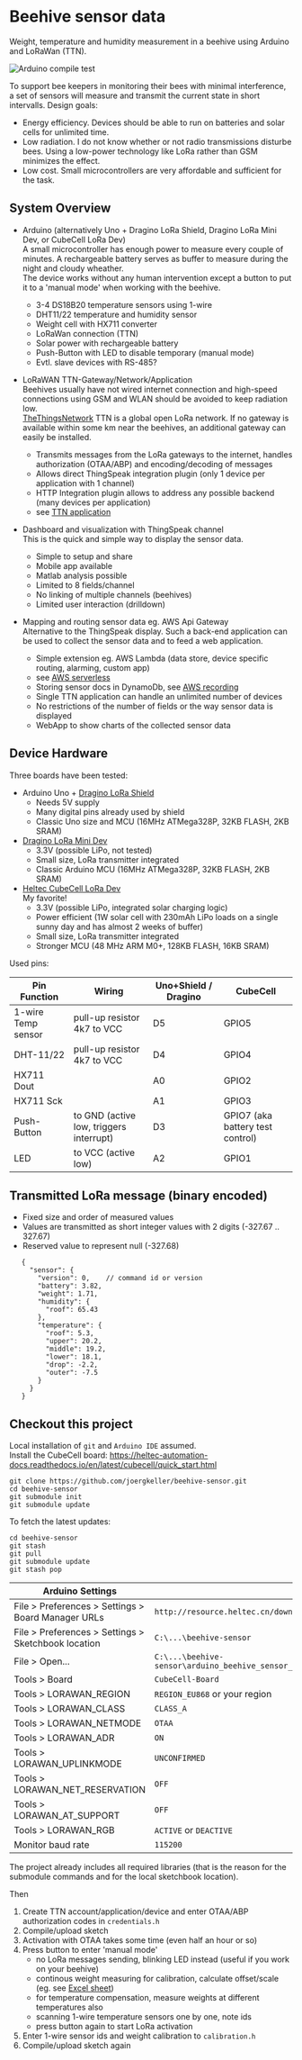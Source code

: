 # Beehive sensor data
Weight, temperature and humidity measurement in a beehive using Arduino and LoRaWan (TTN).

![Arduino compile test](https://github.com/joergkeller/beehive-sensor/workflows/Arduino%20compile%20test/badge.svg)

To support bee keepers in monitoring their bees with minimal interference, a set of sensors will measure and transmit the current state in short intervalls. Design goals:
* Energy efficiency. Devices should be able to run on batteries and solar cells for unlimited time.
* Low radiation. I do not know whether or not radio transmissions disturbe bees. Using a low-power technology like LoRa rather than GSM minimizes the effect.
* Low cost. Small microcontrollers are very affordable and sufficient for the task.

## System Overview
- Arduino (alternatively Uno + Dragino LoRa Shield, Dragino LoRa Mini Dev, or CubeCell LoRa Dev)\
  A small microcontroller has enough power to measure every couple of minutes. A rechargeable battery serves as buffer to measure during the night and cloudy wheather.\
  The device works without any human intervention except a button to put it to a 'manual mode' when working with the beehive.
    - 3-4 DS18B20 temperature sensors using 1-wire
    - DHT11/22 temperature and humidity sensor
    - Weight cell with HX711 converter
    - LoRaWan connection (TTN)
    - Solar power with rechargeable battery
    - Push-Button with LED to disable temporary (manual mode)
    - Evtl. slave devices with RS-485?
    
- LoRaWAN TTN-Gateway/Network/Application\
  Beehives usually have not wired internet connection and high-speed connections using GSM and WLAN should be avoided to keep radiation low.\
  [TheThingsNetwork](https://www.thethingsnetwork.org/) TTN is a global open LoRa network. If no gateway is available within some km near the beehives, an additional gateway can easily be installed. 
    - Transmits messages from the LoRa gateways to the internet, handles authorization (OTAA/ABP) and encoding/decoding of messages
    - Allows direct ThingSpeak integration plugin (only 1 device per application with 1 channel)
    - HTTP Integration plugin allows to address any possible backend (many devices per application)
    - see [TTN application](./docs/ttn-application.md)
    
- Dashboard and visualization with ThingSpeak channel\
  This is the quick and simple way to display the sensor data.
    - Simple to setup and share
    - Mobile app available
    - Matlab analysis possible
    - Limited to 8 fields/channel
    - No linking of multiple channels (beehives)
    - Limited user interaction (drilldown)

- Mapping and routing sensor data eg. AWS Api Gateway\
  Alternative to the ThingSpeak display. 
  Such a back-end application can be used to collect the sensor data and to feed a web application.
    - Simple extension eg. AWS Lambda (data store, device specific routing, alarming, custom app)
    - see [AWS serverless](./docs/aws-serverless.md)
    - Storing sensor docs in DynamoDb, see [AWS recording](./docs/aws-recorder.md)
    - Single TTN application can handle an unlimited number of devices
    - No restrictions of the number of fields or the way sensor data is displayed 
    - WebApp to show charts of the collected sensor data
    
       
## Device Hardware
Three boards have been tested:
- Arduino Uno + [Dragino LoRa Shield](https://www.dragino.com/products/lora/item/102-lora-shield.html)
    - Needs 5V supply
    - Many digital pins already used by shield
    - Classic Uno size and MCU (16MHz ATMega328P, 32KB FLASH, 2KB SRAM)
- [Dragino LoRa Mini Dev](https://www.dragino.com/products/lora/item/126-lora-mini-dev.html)
    - 3.3V (possible LiPo, not tested)
    - Small size, LoRa transmitter integrated
    - Classic Arduino MCU (16MHz ATMega328P, 32KB FLASH, 2KB SRAM)
- [Heltec CubeCell LoRa Dev](https://heltec.org/project/htcc-ab01/) \
  My favorite!
    - 3.3V (possible LiPo, integrated solar charging logic)
    - Power efficient (1W solar cell with 230mAh LiPo loads on a single sunny day and has almost 2 weeks of buffer)
    - Small size, LoRa transmitter integrated
    - Stronger MCU (48 MHz ARM M0+, 128KB FLASH, 16KB SRAM)
    
Used pins:

| Pin Function | Wiring | Uno+Shield / Dragino | CubeCell |
| ------------ | ------ | ----------------- | -------- |
| 1-wire Temp sensor | pull-up resistor 4k7 to VCC | D5 | GPIO5 |
| DHT-11/22 | pull-up resistor 4k7 to VCC | D4 | GPIO4 |
| HX711 Dout | | A0 | GPIO2 |
| HX711 Sck | | A1 | GPIO3 |
| Push-Button | to GND (active low, triggers interrupt) | D3 | GPIO7 (aka battery test control) |
| LED | to VCC (active low) | A2 | GPIO1 |
       
## Transmitted LoRa message (binary encoded)
- Fixed size and order of measured values
- Values are transmitted as short integer values with 2 digits (-327.67 .. 327.67)
- Reserved value to represent null (-327.68) 
~~~
   {
     "sensor": {
       "version": 0,    // command id or version
       "battery": 3.82,
       "weight": 1.71,
       "humidity": {
         "roof": 65.43
       },
       "temperature": {
         "roof": 5.3,
         "upper": 20.2,
         "middle": 19.2,
         "lower": 18.1,
         "drop": -2.2,
         "outer": -7.5
       }
     }
   }
~~~   
   
## Checkout this project
Local installation of `git` and `Arduino IDE` assumed.\
Install the CubeCell board: https://heltec-automation-docs.readthedocs.io/en/latest/cubecell/quick_start.html
~~~
git clone https://github.com/joergkeller/beehive-sensor.git
cd beehive-sensor
git submodule init
git submodule update
~~~
To fetch the latest updates:
~~~
cd beehive-sensor
git stash
git pull
git submodule update
git stash pop
~~~

| Arduino Settings      | Value |
| ----------------------|-------|
| File > Preferences > Settings > Board Manager URLs | `http://resource.heltec.cn/download/package_CubeCell_index.json`
| File > Preferences > Settings > Sketchbook location | `C:\...\beehive-sensor` |
| File > Open... | `C:\...\beehive-sensor\arduino_beehive_sensor_lora\arduino_beehive_sensor_lora.ino` |
| Tools > Board | `CubeCell-Board` |
| Tools > LORAWAN_REGION | `REGION_EU868` or your region |
| Tools > LORAWAN_CLASS | `CLASS_A` |
| Tools > LORAWAN_NETMODE | `OTAA` |
| Tools > LORAWAN_ADR | `ON` |
| Tools > LORAWAN_UPLINKMODE | `UNCONFIRMED` |
| Tools > LORAWAN_NET_RESERVATION | `OFF` |
| Tools > LORAWAN_AT_SUPPORT | `OFF` |
| Tools > LORAWAN_RGB | `ACTIVE` or `DEACTIVE` |
| Monitor baud rate | `115200` |
The project already includes all required libraries (that is the reason for the submodule commands and for the local sketchbook location).

Then
1. Create TTN account/application/device and enter OTAA/ABP authorization codes in `credentials.h`
1. Compile/upload sketch
1. Activation with OTAA takes some time (even half an hour or so)
1. Press button to enter 'manual mode'
    - no LoRa messages sending, blinking LED instead (useful if you work on your beehive)
    - continous weight measuring for calibration, calculate offset/scale (eg. see [Excel sheet](./docs/Gewicht%20Eichung%20Loadcell.xlsx))
    - for temperature compensation, measure weights at different temperatures also 
    - scanning 1-wire temperature sensors one by one, note ids
    - press button again to start LoRa activation
1. Enter 1-wire sensor ids and weight calibration to `calibration.h`
1. Compile/upload sketch again 